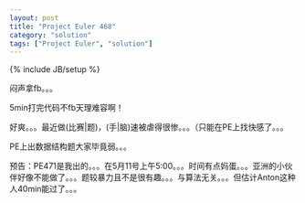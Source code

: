 ```yaml
---
layout: post
title: "Project Euler 468"
category: "solution"
tags: ["Project Euler", "solution"]
---
```

{% include JB/setup %}

闷声拿fb。。。

5min打完代码不fb天理难容啊！

好爽。。。最近做(比赛|题)，(手|脑)速被虐得很惨。。。（只能在PE上找快感了。。。

PE上出数据结构题大家毕竟弱。。。

预告：PE471是我出的。。。在5月11号上午5:00。。。时间有点妈蛋。。。亚洲的小伙伴好像不能做了。。。题较暴力且不是很有趣。。。与算法无关。。。但估计Anton这种人40min能过了。。。